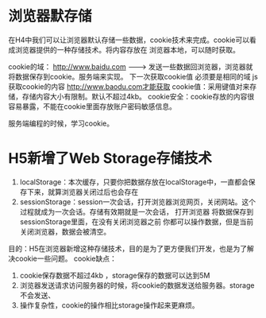 # 浏览器默存储
在H4中我们可以让浏览器默认存储一些数据，cookie技术来完成。cookie可以看成浏览器提供的一种存储技术。将内容存放在
浏览器本地，可以随时获取。

cookie的域： http://www.baidu.com ---> 发送一些数据回浏览器，浏览器就将数据保存到cookie。服务端来实现。
下一次获取cookie值  必须要是相同的域  js获取cookie的内容 http://www.baodu.com才能获取
cookie值：采用键值对来存储，存储内容大小有限制。默认不超过4kb。
cookie安全：cookie存放的内容很容易暴露，不能在cookie里面存放账户密码敏感信息。

服务端编程的时候，学习cookie。

# H5新增了Web Storage存储技术
1. localStorage：本次缓存，只要你把数据存放在localStorage中，一直都会保存下来，就算浏览器关闭过后也会存在
2. sessionStorage：session一次会话，打开浏览器浏览网页，关闭网站。这个过程就成为一次会话。存储有效期就是一次会话，
打开浏览器 将数据保存到sessionStorage里面，在没有关闭浏览器之前 你都可以操作数据，但是当前关闭浏览器，数据会被清空。

目的：H5在浏览器新增这种存储技术，目的是为了更方便我们开发，也是为了解决cookie一些问题。
cookie缺点：
1. cookie保存数据不超过4kb ，storage保存的数据可以达到5M
2. 浏览器发送请求访问服务器的时候，将cookie的数据发送给服务器。storage不会发送、
3. 操作复杂性，cookie的操作相比storage操作起来更麻烦。

